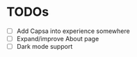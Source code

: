 # TODOs

- [ ] Add Capsa into experience somewhere
- [ ] Expand/improve About page
- [ ] Dark mode support
